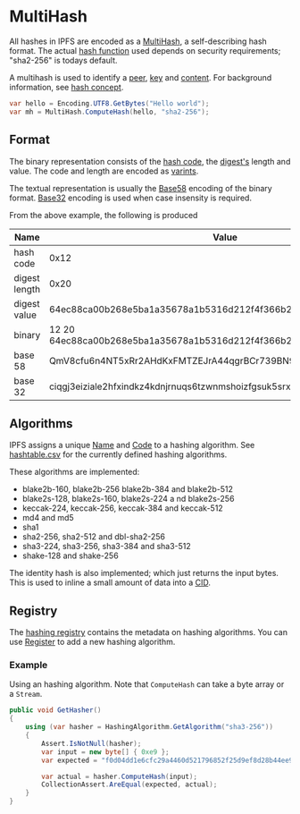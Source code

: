 # MultiHash

All hashes in IPFS are encoded as a [MultiHash](xref:Ipfs.MultiHash), a self-describing hash format. 
The actual [hash function](#algorithms) used depends on security requirements; "sha2-256" is todays default.

A multihash is used to identify a [peer](xref:Ipfs.Peer), [key](xref:Ipfs.IKey) and [content](cid.md). 
For background information, see [hash concept](https://docs.ipfs.io/guides/concepts/hashes/).

```csharp
var hello = Encoding.UTF8.GetBytes("Hello world");
var mh = MultiHash.ComputeHash(hello, "sha2-256");
```

## Format

The binary representation consists of the [hash code](xref:Ipfs.MultiHash.Algorithm), the [digest's](xref:Ipfs.MultiHash.Digest) 
length and value. The code and length are encoded as [varints](varint.md).

The textual representation is usually the [Base58](xref:Ipfs.MultiHash.ToBase58*) encoding of the 
binary format. [Base32](xref:Ipfs.MultiHash.ToBase32*) encoding is used when case insensity is required.

From the above example, the following is produced

| Name | Value |
| ---- | ----- |
| hash code | 0x12 |
| digest length | 0x20 |
| digest value | 64ec88ca00b268e5ba1a35678a1b5316d212f4f366b2477232534a8aeca37f3c |
| binary | 12 20 64ec88ca00b268e5ba1a35678a1b5316d212f4f366b2477232534a8aeca37f3c |
| base 58 | QmV8cfu6n4NT5xRr2AHdKxFMTZEJrA44qgrBCr739BN9Wb |
| base 32 | ciqgj3eiziale2hfxindkz4kdnjrnuqs6tzwnmshoizfgsuk5srx6pa |

## Algorithms

IPFS assigns a unique [Name](xref:Ipfs.Registry.HashingAlgorithm.Name) and [Code](xref:Ipfs.Registry.HashingAlgorithm.Code) 
to a hashing algorithm. See [hashtable.csv](https://github.com/multiformats/multicodec/blob/master/table.csv) 
for the currently defined hashing algorithms.

These algorithms are implemented:

- blake2b-160, blake2b-256 blake2b-384 and blake2b-512
- blake2s-128, blake2s-160, blake2s-224 a nd blake2s-256
- keccak-224, keccak-256, keccak-384 and keccak-512
- md4 and md5
- sha1
- sha2-256, sha2-512 and dbl-sha2-256
- sha3-224, sha3-256, sha3-384 and sha3-512
- shake-128 and shake-256

The identity hash is also implemented; which just returns the input bytes. This is used to inline a small amount of 
data into a [CID](cid.md).

## Registry

The [hashing registry](xref:Ipfs.Registry.HashingAlgorithm) contains the metadata on hashing algorithms.  You can use
[Register](xref:Ipfs.Registry.HashingAlgorithm.Register*) to add a new hashing algorithm.

### Example

Using an hashing algorithm.  Note that `ComputeHash` can take a byte array or a `Stream`.

```csharp
public void GetHasher()
{
    using (var hasher = HashingAlgorithm.GetAlgorithm("sha3-256"))
    {
        Assert.IsNotNull(hasher);
        var input = new byte[] { 0xe9 };
        var expected = "f0d04dd1e6cfc29a4460d521796852f25d9ef8d28b44ee91ff5b759d72c1e6d6".ToHexBuffer();

        var actual = hasher.ComputeHash(input);
        CollectionAssert.AreEqual(expected, actual);
    }
}
```
